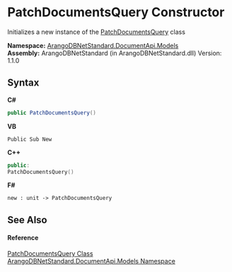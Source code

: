# PatchDocumentsQuery Constructor 
 

Initializes a new instance of the <a href="6f21f520-c056-a2b9-a247-1425249b0e22">PatchDocumentsQuery</a> class

**Namespace:**&nbsp;<a href="81a73561-cfc6-64b8-9923-29f0333f4867">ArangoDBNetStandard.DocumentApi.Models</a><br />**Assembly:**&nbsp;ArangoDBNetStandard (in ArangoDBNetStandard.dll) Version: 1.1.0

## Syntax

**C#**<br />
``` C#
public PatchDocumentsQuery()
```

**VB**<br />
``` VB
Public Sub New
```

**C++**<br />
``` C++
public:
PatchDocumentsQuery()
```

**F#**<br />
``` F#
new : unit -> PatchDocumentsQuery
```


## See Also


#### Reference
<a href="6f21f520-c056-a2b9-a247-1425249b0e22">PatchDocumentsQuery Class</a><br /><a href="81a73561-cfc6-64b8-9923-29f0333f4867">ArangoDBNetStandard.DocumentApi.Models Namespace</a><br />
